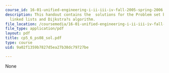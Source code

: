 ```yaml
---
course_id: 16-01-unified-engineering-i-ii-iii-iv-fall-2005-spring-2006
description: This handout contains the  solutions for the Problem set based on doubly
  linked lists and Dijkstra?s algorithm.
file_location: /coursemedia/16-01-unified-engineering-i-ii-iii-iv-fall-2005-spring-2006/9a02f1359b7827d5ea27b38dc79727be_cp5_6_ps08_sol.pdf
file_type: application/pdf
layout: pdf
title: cp5_6_ps08_sol.pdf
type: course
uid: 9a02f1359b7827d5ea27b38dc79727be

---
```

None
